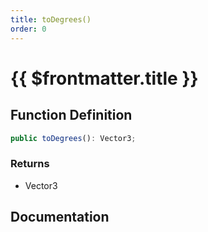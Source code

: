 ```yaml
---
title: toDegrees()
order: 0
---
```


# {{ $frontmatter.title }}

## Function Definition

```ts
public toDegrees(): Vector3;
```

### Returns

* Vector3

## Documentation

<!--@include: ./parts/toDegrees.md-->
